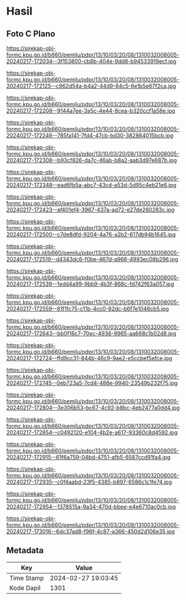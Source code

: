 # Hasil

## Foto C Plano

https://sirekap-obj-formc.kpu.go.id/b660/pemilu/pdpr/13/10/03/20/08/1310032008005-20240217-172034--3f153800-cb8b-404e-9dd8-b94533919ecf.jpg

https://sirekap-obj-formc.kpu.go.id/b660/pemilu/pdpr/13/10/03/20/08/1310032008005-20240217-172125--c962d54a-b4a2-44d9-84c5-6e1b5e67f2ca.jpg

https://sirekap-obj-formc.kpu.go.id/b660/pemilu/pdpr/13/10/03/20/08/1310032008005-20240217-172208--9144a7ee-3a5c-4e44-8cea-b320ccf1a58e.jpg

https://sirekap-obj-formc.kpu.go.id/b660/pemilu/pdpr/13/10/03/20/08/1310032008005-20240217-172246--785fa141-7fd4-47cb-bd30-382864015bcb.jpg

https://sirekap-obj-formc.kpu.go.id/b660/pemilu/pdpr/13/10/03/20/08/1310032008005-20240217-172308--b93cf826-da7c-46ab-b8a2-aab3d97e687b.jpg

https://sirekap-obj-formc.kpu.go.id/b660/pemilu/pdpr/13/10/03/20/08/1310032008005-20240217-172348--ead6fb5a-abc7-43cd-a53d-5d95c4eb21e6.jpg

https://sirekap-obj-formc.kpu.go.id/b660/pemilu/pdpr/13/10/03/20/08/1310032008005-20240217-172423--af401ef4-3987-437a-ad72-e27de260283c.jpg

https://sirekap-obj-formc.kpu.go.id/b660/pemilu/pdpr/13/10/03/20/08/1310032008005-20240217-172500--c7de8dfd-9204-4a76-a2b2-617db94b1645.jpg

https://sirekap-obj-formc.kpu.go.id/b660/pemilu/pdpr/13/10/03/20/08/1310032008005-20240217-172519--d4343dc6-f0be-467d-a966-4993ec08b296.jpg

https://sirekap-obj-formc.kpu.go.id/b660/pemilu/pdpr/13/10/03/20/08/1310032008005-20240217-172539--1edd4a99-9bb9-4b3f-868c-fd742f63a057.jpg

https://sirekap-obj-formc.kpu.go.id/b660/pemilu/pdpr/13/10/03/20/08/1310032008005-20240217-172559--81f1fc75-c11b-4cc0-82dc-b6f7e1046cb5.jpg

https://sirekap-obj-formc.kpu.go.id/b660/pemilu/pdpr/13/10/03/20/08/1310032008005-20240217-172643--bb0f16c7-70ec-4936-9965-aa668c1b02d8.jpg

https://sirekap-obj-formc.kpu.go.id/b660/pemilu/pdpr/13/10/03/20/08/1310032008005-20240217-172724--ffd9cc31-844b-46c9-9ae2-e5ccbef5efce.jpg

https://sirekap-obj-formc.kpu.go.id/b660/pemilu/pdpr/13/10/03/20/08/1310032008005-20240217-172745--0eb723a5-7cd4-488e-9940-23549b232f75.jpg

https://sirekap-obj-formc.kpu.go.id/b660/pemilu/pdpr/13/10/03/20/08/1310032008005-20240217-172804--3e306b53-bc67-4c92-b8bc-4eb2477a0dd4.jpg

https://sirekap-obj-formc.kpu.go.id/b660/pemilu/pdpr/13/10/03/20/08/1310032008005-20240217-172854--c0492120-e104-4b2e-a617-93360c8d4592.jpg

https://sirekap-obj-formc.kpu.go.id/b660/pemilu/pdpr/13/10/03/20/08/1310032008005-20240217-172915--61f6a759-04bd-4751-afb5-6587ccd91fa4.jpg

https://sirekap-obj-formc.kpu.go.id/b660/pemilu/pdpr/13/10/03/20/08/1310032008005-20240217-172935--c0f4aabd-23f5-4385-b897-6586c1c1fe74.jpg

https://sirekap-obj-formc.kpu.go.id/b660/pemilu/pdpr/13/10/03/20/08/1310032008005-20240217-172954--1378515a-9a34-470d-bbee-e4e6710ac0cb.jpg

https://sirekap-obj-formc.kpu.go.id/b660/pemilu/pdpr/13/10/03/20/08/1310032008005-20240217-173016--6dc37ad8-f96f-4c87-a366-450d2d106e35.jpg


## Metadata

| Key        | Value               |
| ---------- | ------------------- |
| Time Stamp | 2024-02-27 19:03:45 |
| Kode Dapil | 1301                |



